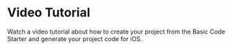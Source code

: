 # Video Tutorial

Watch a video tutorial about how to create your project from the Basic Code Starter and generate your project code for iOS.